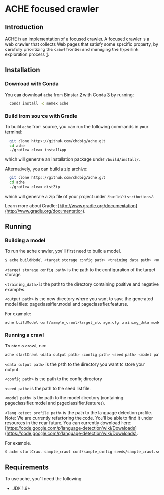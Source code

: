 # ACHE focused crawler

## Introduction

ACHE is an implementation of a focused crawler. A focused crawler is a web crawler that collects Web pages that satisfy
some specific property, by carefully prioritizing the crawl frontier and managing the hyperlink exploration process [1].

## Installation

### Download with Conda

You can download `ache` from Binstar [2] with Conda [3] by running:

```bash
  conda install -c memex ache
```

### Build from source with Gradle

To build `ache` from source, you can run the following commands in your terminal:

```bash
  git clone https://github.com/chdoig/ache.git
  cd ache
  ./gradlew clean installApp
```

which will generate an installation package under `/build/install/`.

Alternatively, you can build a zip archive:

```bash
  git clone https://github.com/chdoig/ache.git
  cd ache
  ./gradlew clean distZip
```

which will generate a zip file of your project under `/build/distributions/`.

Learn more about Gradle: [http://www.gradle.org/documentation](http://www.gradle.org/documentation).


## Running

### Building a model

To run the ache crawler, you'll first need to build a model.

```bash
$ ache buildModel <target storage config path> <training data path> <output path>
```

`<target storage config path>` is the path to the configuration of the target storage.

`<training_data>` is the path to the directory containing positive and negative examples.

`<output path>` is the new directory where you want to save the generated model files: pageclassifier.model and
pageclassifier.features.

For example:

```bash
ache buildModel conf/sample_crawl/target_storage.cfg training_data models/sample_model/
```


### Running a crawl

To start a crawl, run:

```bash
ache startCrawl <data output path> <config path> <seed path> <model path> <lang detect profile path>
```
`<data output path>` is the path to the directory you want to store your output.

`<config path>` is the path to the config directory.

`<seed path>` is the path to the seed list file.

`<model path>` is the path to the model directory (containing pageclassifier.model and pageclassifier.features).

`<lang detect profile path>` is the path to the language detection profile. Note: We are currently refactoring the code.
You'll be able to find it under resources in the near future. You can currently download here:
[https://code.google.com/p/language-detection/wiki/Downloads](https://code.google.com/p/language-detection/wiki/Downloads).

For example,

```bash
$ ache startCrawl sample_crawl conf/sample_config seeds/sample_crawl.seeds models/sample_model/ libs/profiles/
```

## Requirements

To use ache, you'll need the following:

- JDK 1.6+


[1]: http://en.wikipedia.org/wiki/Focused_crawler
[2]: https://binstar.org/
[3]: http://conda.pydata.org/